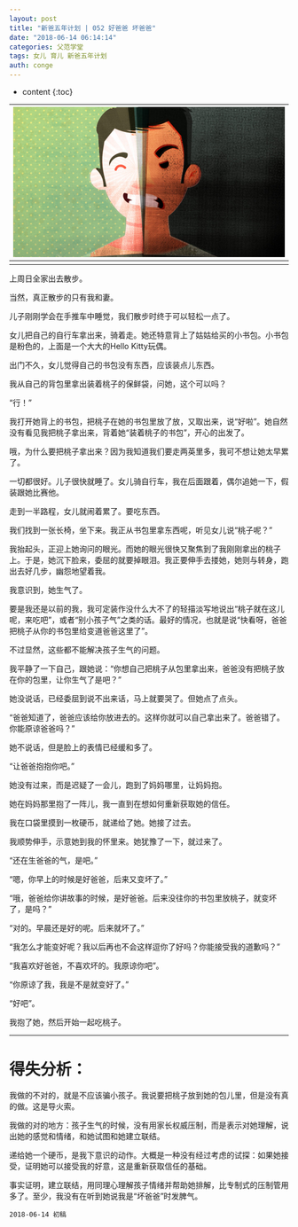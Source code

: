 ```yaml
---
layout: post
title: "新爸五年计划 | 052 好爸爸 坏爸爸"
date: "2018-06-14 06:14:14"
categories: 父范学堂
tags: 女儿 育儿 新爸五年计划
auth: conge
---
```

* content
{:toc}

|![](/assets/images/父范学堂/118382-ae94cf508160304f.png)|
|:----:|
||

上周日全家出去散步。

当然，真正散步的只有我和妻。

儿子刚刚学会在手推车中睡觉，我们散步时终于可以轻松一点了。

女儿把自己的自行车拿出来，骑着走。她还特意背上了姑姑给买的小书包。小书包是粉色的，上面是一个大大的Hello Kitty玩偶。

出门不久，女儿觉得自己的书包没有东西，应该装点儿东西。

我从自己的背包里拿出装着桃子的保鲜袋，问她，这个可以吗？

“行！”

我打开她背上的书包，把桃子在她的书包里放了放，又取出来，说“好啦”。她自然没有看见我把桃子拿出来，背着她“装着桃子的书包”，开心的出发了。





哦，为什么要把桃子拿出来？因为我知道我们要走两英里多，我可不想让她太早累了。

一切都很好。儿子很快就睡了。女儿骑自行车，我在后面跟着，偶尔追她一下，假装跟她比赛他。

走到一半路程，女儿就闹着累了。要吃东西。

我们找到一张长椅，坐下来。我正从书包里拿东西呢，听见女儿说“桃子呢？”

我抬起头，正迎上她询问的眼光。而她的眼光很快又聚焦到了我刚刚拿出的桃子上。于是，她沉下脸来，委屈的就要掉眼泪。我正要伸手去搂她，她则与转身，跑出去好几步，幽怨地望着我。

我意识到，她生气了。

要是我还是以前的我，我可定装作没什么大不了的轻描淡写地说出“桃子就在这儿呢，来吃吧”，或者“别小孩子气”之类的话。最好的情况，也就是说“快看呀，爸爸把桃子从你的书包里给变道爸爸这里了”。

不过显然，这些都不能解决孩子生气的问题。

我平静了一下自己，跟她说：“你想自己把桃子从包里拿出来，爸爸没有把桃子放在你的包里，让你生气了是吧？”

她没说话，已经委屈到说不出来话，马上就要哭了。但她点了点头。

“爸爸知道了，爸爸应该给你放进去的。这样你就可以自己拿出来了。爸爸错了。你能原谅爸爸吗？”

她不说话，但是脸上的表情已经缓和多了。

“让爸爸抱抱你吧。”

她没有过来，而是迟疑了一会儿，跑到了妈妈哪里，让妈妈抱。

她在妈妈那里抱了一阵儿，我一直到在想如何重新获取她的信任。

我在口袋里摸到一枚硬币，就递给了她。她接了过去。

我顺势伸手，示意她到我的怀里来。她犹豫了一下，就过来了。

“还在生爸爸的气，是吧。”

“嗯，你早上的时候是好爸爸，后来又变坏了。”

“哦，爸爸给你讲故事的时候，是好爸爸。后来没往你的书包里放桃子，就变坏了，是吗？”

“对的。早晨还是好的呢。后来就坏了。”

“我怎么才能变好呢？我以后再也不会这样逗你了好吗？你能接受我的道歉吗？”

“我喜欢好爸爸，不喜欢坏的。我原谅你吧”。

“你原谅了我，我是不是就变好了。”

“好吧”。

我抱了她，然后开始一起吃桃子。

----------------

# 得失分析：

我做的不对的，就是不应该骗小孩子。我说要把桃子放到她的包儿里，但是没有真的做。这是导火索。

我做的对的地方：孩子生气的时候，没有用家长权威压制，而是表示对她理解，说出她的感觉和情绪，和她试图和她建立联结。

递给她一个硬币，是我下意识的动作。大概是一种没有经过考虑的试探：如果她接受，证明她可以接受我的好意，这是重新获取信任的基础。

事实证明，建立联结，用同理心理解孩子情绪并帮助她排解，比专制式的压制管用多了。至少，我没有在听到她说我是“坏爸爸”时发脾气。

```
2018-06-14 初稿
```
